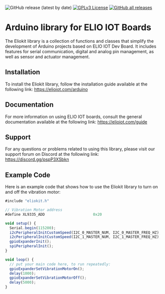 ![GitHub release (latest by date)](https://img.shields.io/github/v/release/maestry/eliokit-arduino?style=for-the-badge)
[![GPLv3 License](https://img.shields.io/badge/License-GPL%20v3-yellow.svg?style=for-the-badge)](https://opensource.org/licenses/)
[![GitHub all releases](https://img.shields.io/github/downloads/maestry/eliokit-arduino/total?style=for-the-badge)](https://github.com/maestry/eliokit-arduino/releases)


# Arduino library for ELIO IOT Boards

The Eliokit library is a collection of functions and classes that simplify the development of Arduino projects based on ELIO IOT Dev Board. It includes features for serial communication, digital and analog pin management, as well as sensor and actuator management.

## Installation

To install the Eliokit library, follow the installation guide available at the following link: https://elioiot.com/arduino

## Documentation

For more information on using ELIO IOT boards, consult the general documentation available at the following link: https://elioiot.com/guide

## Support

For any questions or problems related to using this library, please visit our support forum on Discord at the following link: https://discord.gg/pspP3XSbkn

## Example Code

Here is an example code that shows how to use the Eliokit library to turn on and off the vibration motor:

```js
#include "eliokit.h"

// Vibration Motor address
#define XL9335_ADD						0x20

void setup() {
  Serial.begin(115200);
  i2cPeripheralInitCustomSpeed(I2C_0_MASTER_NUM, I2C_0_MASTER_FREQ_HZ);
  i2cPeripheralInitCustomSpeed(I2C_1_MASTER_NUM, I2C_1_MASTER_FREQ_HZ);
  gpioExpanderInit();
  spiPeripheralInit();
}

void loop() {
  // put your main code here, to run repeatedly:
  gpioExpanderSetVibrationMotorOn();
  delay(1000);
  gpioExpanderSetVibrationMotorOff();
  delay(5000);
}

```


